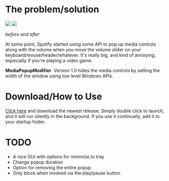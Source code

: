# The problem/solution
![](http://i.imgur.com/eDpzL8S.png) ![](http://i.imgur.com/y2MCR6Z.png)

*before and after*

At some point, Spotify started using some API to pop up media controls along with the volume when you move the volume slider on your keyboard/mouse/header/whatever. It's really big, and kind of annoying, especially if you're playing a video game.

**MediaPopupModifier**. Version 1.0 hides the media controls by setting the width of the window using low level Windows APIs.



# Download/How to Use
[Click here](https://github.com/ayancey/MediaPopupModifier/releases) and download the newest release. Simply double click to launch, and it will run silently in the background. If you use it continually, add it to your startup folder.

# TODO
* A nice GUI with options for minimize to tray
* Change popup duration
* Option for removing the entire popup
* Only block when invoked via the play/pause button
